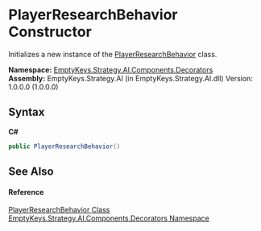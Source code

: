 # PlayerResearchBehavior Constructor 
 

Initializes a new instance of the <a href="T_EmptyKeys_Strategy_AI_Components_Decorators_PlayerResearchBehavior">PlayerResearchBehavior</a> class.

**Namespace:**&nbsp;<a href="N_EmptyKeys_Strategy_AI_Components_Decorators">EmptyKeys.Strategy.AI.Components.Decorators</a><br />**Assembly:**&nbsp;EmptyKeys.Strategy.AI (in EmptyKeys.Strategy.AI.dll) Version: 1.0.0.0 (1.0.0.0)

## Syntax

**C#**<br />
``` C#
public PlayerResearchBehavior()
```


## See Also


#### Reference
<a href="T_EmptyKeys_Strategy_AI_Components_Decorators_PlayerResearchBehavior">PlayerResearchBehavior Class</a><br /><a href="N_EmptyKeys_Strategy_AI_Components_Decorators">EmptyKeys.Strategy.AI.Components.Decorators Namespace</a><br />